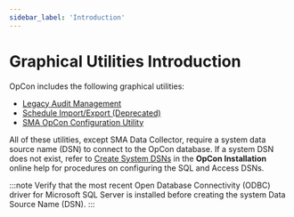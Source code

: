 ```yaml
---
sidebar_label: 'Introduction'
---
```


# Graphical Utilities Introduction

OpCon includes the following graphical utilities:

- [Legacy Audit Management](Legacy-Audit-Management.md)
- [Schedule Import/Export (Deprecated)](Schedule-Import_Export.md)
- [SMA OpCon Configuration Utility](SMA-OpCon-Configuration-Utility.md)

All of these utilities, except SMA Data Collector, require a system data source name (DSN) to connect to the OpCon database. If a system DSN does not exist, refer to [Create System DSNs](../../installation/configuration.md#Create_System_DSNs) in the **OpCon Installation** online help for procedures on configuring the SQL and Access DSNs.

:::note
Verify that the most recent Open Database Connectivity (ODBC) driver for Microsoft SQL Server is installed before creating the system Data Source Name (DSN).
:::
